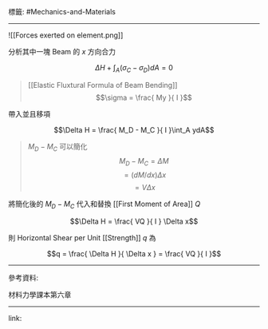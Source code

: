 標籤: #Mechanics-and-Materials 

---

![[Forces exerted on element.png]]

分析其中一塊 Beam 的 $x$ 方向合力

$$\Delta H + \int_A (\sigma_C - \sigma_D)dA = 0$$

> [[Elastic Fluxtural Formula of Beam Bending]]
> $$\sigma = \frac{ My }{ I }$$

帶入並且移項

$$\Delta H = \frac{ M_D - M_C }{ I }\int_A ydA$$

> $M_D - M_C$ 可以簡化
> $$M_D - M_C = \Delta M$$
> $$ = (dM/dx)\Delta x$$
> $$ = V\Delta x$$

將簡化後的 $M_D - M_C$ 代入和替換 [[First Moment of Area]] $Q$

$$\Delta H = \frac{ VQ }{ I } \Delta x$$

則 Horizontal Shear per Unit [[Strength]] $q$ 為

$$q = \frac{ \Delta H }{ \Delta x } = \frac{ VQ }{ I }$$

---

參考資料:

材料力學課本第六章

---

link:

